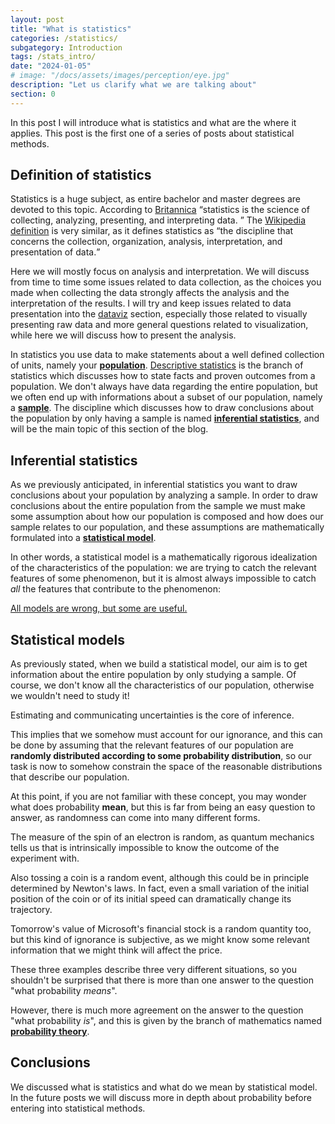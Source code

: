 ```yaml
---
layout: post
title: "What is statistics"
categories: /statistics/
subgategory: Introduction
tags: /stats_intro/
date: "2024-01-05"
# image: "/docs/assets/images/perception/eye.jpg"
description: "Let us clarify what we are talking about"
section: 0
---
```


In this post I will introduce what is statistics and what are
the where it applies.
This post is the first one of a series of posts about statistical methods.

## Definition of statistics

Statistics is a huge subject, as entire bachelor and master degrees are 
devoted to this topic.
According to [Britannica](https://www.britannica.com/science/statistics)
<q>statistics is the science of collecting, analyzing, presenting, and interpreting data.
</q>
The [Wikipedia definition](https://en.wikipedia.org/wiki/Statistics) is very similar, as it defines statistics as
<q>the discipline that concerns the collection, organization, analysis,
interpretation, and presentation of data.</q>

Here we will mostly focus on analysis and interpretation. We will discuss from time to time some issues related
to data collection, as the choices you made when collecting the data strongly affects the analysis and the interpretation
of the results.
I will try and keep issues related to data presentation into the [dataviz](/dataviz) section, especially those
related to visually presenting raw data and more general questions related to visualization,
while here we will discuss how to present the analysis.

In statistics you use data to make statements about a well defined collection of units, namely your
[**population**](https://en.wikipedia.org/wiki/Statistical_population).
[Descriptive statistics](https://en.wikipedia.org/wiki/Descriptive_statistics)
is the branch of statistics which discusses how to state facts and proven outcomes from a population.
We don't always have data regarding the entire population, but we often end up with informations
about a subset of our population, namely a [**sample**](https://en.wikipedia.org/wiki/Sampling_(statistics)).
The discipline which discusses how to draw conclusions about the population by only having a sample
is named [**inferential statistics**](https://en.wikipedia.org/wiki/Statistical_inference), and will be the main
topic of this section of the blog.

## Inferential statistics

As we previously anticipated, in inferential statistics you want to draw conclusions about your population
by analyzing a sample.
In order to draw conclusions about the entire population from the sample we must make some assumption about
how our population is composed and how does our sample relates to our population,
and these assumptions are mathematically formulated into a [**statistical model**](https://en.wikipedia.org/wiki/Statistical_model).

In other words, a statistical model is a mathematically rigorous idealization of the characteristics of the population:
we are trying to catch the relevant features of some phenomenon, but it is almost always impossible
to catch *all* the features that contribute to the phenomenon:

<div class='emphbox'>
<a href="https://en.wikipedia.org/wiki/All_models_are_wrong">
All models are wrong, but some are useful.
</a>
</div>

## Statistical models

As previously stated, when we build a statistical model, our aim is to get information
about the entire population by only studying a sample.
Of course, we don't know all the characteristics of our population,
otherwise we wouldn't need to study it!

<div class="emphbox">
Estimating and communicating uncertainties is the core of inference.
</div>

This implies that we somehow must account for our ignorance, and this can be done by 
assuming that the relevant features of our population are **randomly distributed
according to some probability distribution**, so our task is now to somehow constrain
the space of the reasonable distributions that describe our population.

At this point, if you are not familiar with these concept, you may wonder what does probability **mean**,
but this is far from being an easy question to answer,
as randomness can come into many different forms.

The measure of the spin of an electron is random, as quantum mechanics tells us that is intrinsically
impossible to know the outcome of the experiment with.

Also tossing a coin is a random event, although this could be in principle determined by Newton's laws.
In fact, even a small variation of the initial position of the coin or of its initial speed can dramatically change
its trajectory.

Tomorrow's value of Microsoft's financial stock is a random quantity too,
but this kind of ignorance is subjective, as we might know some relevant information
that we might think will affect the price.

These three examples describe three very different situations, so you shouldn't be surprised that
there is more than one answer to the question "what probability *means*".

However, there is much more agreement on the answer to the question "what probability *is*",
and this is given by the branch of mathematics named [**probability theory**](https://en.wikipedia.org/wiki/Probability_theory).

## Conclusions

We discussed what is statistics and what do we mean by statistical
model.
In the future posts we will discuss more in depth about probability
before entering into statistical methods.
